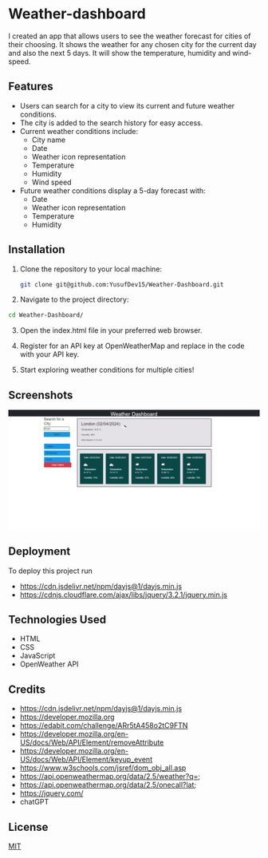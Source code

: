 # Weather-dashboard

I created an app that allows users to see the weather forecast for cities of their choosing. It shows the weather for any chosen city for the current day and also the next 5 days. It will show the temperature, humidity and wind-speed.

## Features

- Users can search for a city to view its current and future weather conditions.
- The city is added to the search history for easy access.
- Current weather conditions include:
  - City name
  - Date
  - Weather icon representation
  - Temperature
  - Humidity
  - Wind speed
- Future weather conditions display a 5-day forecast with:
  - Date
  - Weather icon representation
  - Temperature
  - Humidity

## Installation

1. Clone the repository to your local machine:

   ```bash
   git clone git@github.com:YusufDev15/Weather-Dashboard.git
   ```

2. Navigate to the project directory:

```bash
cd Weather-Dashboard/
```

3. Open the index.html file in your preferred web browser.

4. Register for an API key at OpenWeatherMap and replace in the code with your API key.

5. Start exploring weather conditions for multiple cities!

## Screenshots

![App Screenshot](./assets/images/screencapture-file-C-Users-Yusuf-OneDrive-Desktop-class-Challenges-Weather-Dashboard-index-html-2024-02-04-21_39_43.png)

## Deployment

To deploy this project run

- https://cdn.jsdelivr.net/npm/dayjs@1/dayjs.min.js
- https://cdnjs.cloudflare.com/ajax/libs/jquery/3.2.1/jquery.min.js

## Technologies Used

- HTML
- CSS
- JavaScript
- OpenWeather API

## Credits

- https://cdn.jsdelivr.net/npm/dayjs@1/dayjs.min.js
- https://developer.mozilla.org
- https://edabit.com/challenge/ARr5tA458o2tC9FTN
- https://developer.mozilla.org/en-US/docs/Web/API/Element/removeAttribute
- https://developer.mozilla.org/en-US/docs/Web/API/Element/keyup_event
- https://www.w3schools.com/jsref/dom_obj_all.asp
- https://api.openweathermap.org/data/2.5/weather?q=;
- https://api.openweathermap.org/data/2.5/onecall?lat;
- https://jquery.com/
- chatGPT

## License

[MIT](https://choosealicense.com/licenses/mit/)
